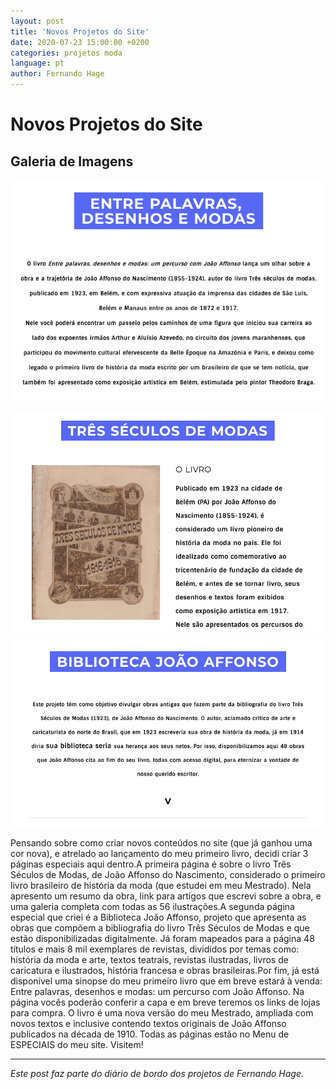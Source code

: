 ```yaml
---
layout: post
title: 'Novos Projetos do Site'
date: 2020-07-23 15:00:00 +0200
categories: projetos moda
language: pt
author: Fernando Hage
---
```


# Novos Projetos do Site

## Galeria de Imagens

![Novos Projetos do Site](/assets/images/novos-projetos-do-site-01.png)

![Novos Projetos do Site](/assets/images/novos-projetos-do-site-02.png)

![Novos Projetos do Site](/assets/images/novos-projetos-do-site-03.png)

Pensando sobre como criar novos conteúdos no site (que já ganhou uma cor nova), e atrelado ao lançamento do meu primeiro livro, decidi criar 3 páginas especiais aqui dentro.A primeira página é sobre o livro Três Séculos de Modas, de João Affonso do Nascimento, considerado o primeiro livro brasileiro de história da moda (que estudei em meu Mestrado). Nela apresento um resumo da obra, link para artigos que escrevi sobre a obra, e uma galeria completa com todas as 56 ilustrações.A segunda página especial que criei é a Biblioteca João Affonso, projeto que apresenta as obras que compõem a bibliografia do livro Três Séculos de Modas e que estão disponibilizadas digitalmente. Já foram mapeados para a página 48 títulos e mais 8 mil exemplares de revistas, divididos por temas como: história da moda e arte, textos teatrais, revistas ilustradas, livros de caricatura e ilustrados, história francesa e obras brasileiras.Por fim, já está disponível uma sinopse do meu primeiro livro que em breve estará à venda: Entre palavras, desenhos e modas: um percurso com João Affonso. Na página vocês poderão conferir a capa e em breve teremos os links de lojas para compra. O livro é uma nova versão do meu Mestrado, ampliada com novos textos e inclusive contendo textos originais de João Affonso publicados na década de 1910. Todas as páginas estão no Menu de ESPECIAIS do meu site. Visitem!

---

*Este post faz parte do diário de bordo dos projetos de Fernando Hage.*